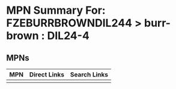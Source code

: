 



# MPN Summary For: FZEBURRBROWNDIL244 > burr-brown : DIL24-4

## MPNs
  

|MPN|Direct Links|Search Links|
| :--- | :--- | :--- |
||||

